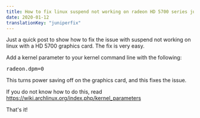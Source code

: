 ```yaml
---
title: How to fix linux suspend not working on radeon HD 5700 series juniper
date: 2020-01-12
translationKey: "juniperfix"
---
```


Just a quick post to show how to fix the issue with suspend not working on linux with a HD 5700 graphics card. The fix is very easy.

Add a kernel parameter to your kernel command line with the following:

<pre>radeon.dpm=0</pre>

This turns power saving off on the graphics card, and this fixes the issue.

If you do not know how to do this, read <https://wiki.archlinux.org/index.php/kernel_parameters>

That's it!

